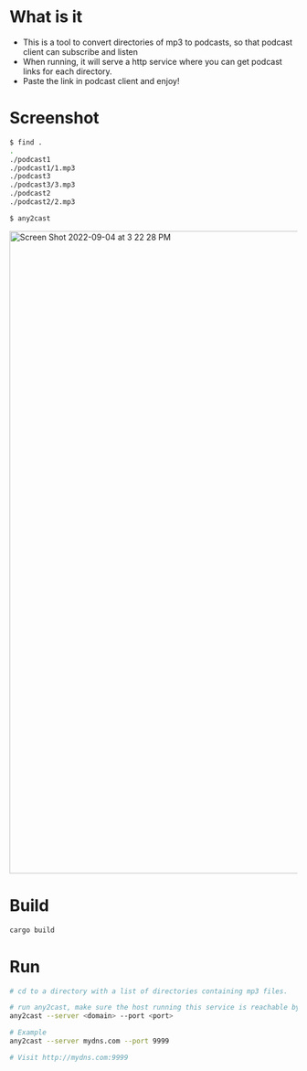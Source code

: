 # What is it
* This is a tool to convert directories of mp3 to podcasts, so that podcast client can subscribe and listen
* When running, it will serve a http service where you can get podcast links for each directory.
* Paste the link in podcast client and enjoy!

# Screenshot

``` bash
$ find .
.
./podcast1
./podcast1/1.mp3
./podcast3
./podcast3/3.mp3
./podcast2
./podcast2/2.mp3

$ any2cast
```

<img width="1124" alt="Screen Shot 2022-09-04 at 3 22 28 PM" src="https://user-images.githubusercontent.com/108800/188302286-acdd7a45-cd5d-4c83-aca9-ddf8670202f1.png">


# Build

``` bash
cargo build
```

# Run

``` bash
# cd to a directory with a list of directories containing mp3 files.

# run any2cast, make sure the host running this service is reachable by visiting <domain>
any2cast --server <domain> --port <port>

# Example
any2cast --server mydns.com --port 9999

# Visit http://mydns.com:9999
```

